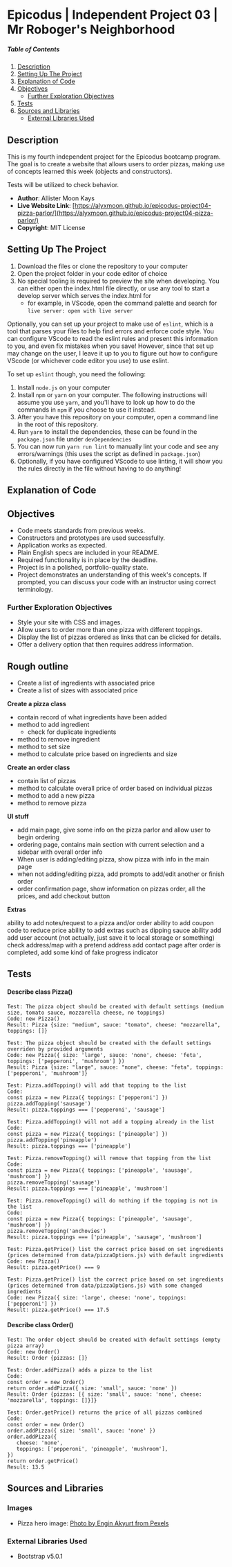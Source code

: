 # Epicodus | Independent Project 03 | Mr Roboger's Neighborhood

##### Table of Contents
1. [Description](#description)
2. [Setting Up The Project](#setting-up-the-project)
3. [Explanation of Code](#explanation-of-code)
4. [Objectives](#objectives)
   - [Further Exploration Objectives](#further-exploration-objectives)
5. [Tests](#tests)
6. [Sources and Libraries](#sources-and-libraries)
   - [External Libraries Used](#external-libraries-used)

## Description

This is my fourth independent project for the Epicodus bootcamp program. The goal is to create a website that allows users to order pizzas, making use of concepts learned this week (objects and constructors).

Tests will be utilized to check behavior.

- **Author**: Allister Moon Kays
- **Live Website Link**: [https://alyxmoon.github.io/epicodus-project04-pizza-parlor/](https://alyxmoon.github.io/epicodus-project04-pizza-parlor/)
- **Copyright**: MIT License

## Setting Up The Project
1. Download the files or clone the repository to your computer
2. Open the project folder in your code editor of choice
3. No special tooling is required to preview the site when developing. You can either open the index.html file directly, or use any tool to start a develop server which serves the index.html for
   - for example, in VScode, open the command palette and search for `live server: open with live server`

Optionally, you can set up your project to make use of `eslint`, which is a tool that parses your files to help find errors and enforce code style. You can configure VScode to read the eslint rules and present this information to you, and even fix mistakes when you save! However, since that set up may change on the user, I leave it up to you to figure out how to configure VScode (or whichever code editor you use) to use eslint.

To set up `eslint` though, you need the following:
1. Install `node.js` on your computer
2. Install `npm` or `yarn` on your computer. The following instructions will assume you use `yarn`, and you'll have to look up how to do the commands in `npm` if you choose to use it instead.
3. After you have this repository on your computer, open a command line in the root of this repository.
4. Run `yarn` to install the dependencies, these can be found in the `package.json` file under `devDependencies`
5. You can now run `yarn run lint` to manually lint your code and see any errors/warnings (this uses the script as defined in `package.json`)
6. Optionally, if you have configured VScode to use linting, it will show you the rules directly in the file without having to do anything!

## Explanation of Code

## Objectives
- Code meets standards from previous weeks.
- Constructors and prototypes are used successfully.
- Application works as expected.
- Plain English specs are included in your README.
- Required functionality is in place by the deadline.
- Project is in a polished, portfolio-quality state.
- Project demonstrates an understanding of this week's concepts. If prompted, you can discuss your code with an instructor using correct terminology.

### Further Exploration Objectives
- Style your site with CSS and images.
- Allow users to order more than one pizza with different toppings.
- Display the list of pizzas ordered as links that can be clicked for details.
- Offer a delivery option that then requires address information.

## Rough outline

- Create a list of ingredients with associated price
- Create a list of sizes with associated price

**Create a pizza class**
- contain record of what ingredients have been added
- method to add ingredient
  - check for duplicate ingredients
- method to remove ingredient
- method to set size
- method to calculate price based on ingredients and size

**Create an order class**
- contain list of pizzas
- method to calculate overall price of order based on individual pizzas
- method to add a new pizza
- method to remove pizza

**UI stuff**
- add main page, give some info on the pizza parlor and allow user to begin ordering
- ordering page, contains main section with current selection and a sidebar with overall order info
- When user is adding/editing pizza, show pizza with info in the main page
- when not adding/editing pizza, add prompts to add/edit another or finish order
- order confirmation page, show information on pizzas order, all the prices, and add checkout button

**Extras**

ability to add notes/request to a pizza and/or order
ability to add coupon code to reduce price
ability to add extras such as dipping sauce
ability add add user account (not actually, just save it to local storage or something)
check address/map with a pretend address
add contact page
after order is completed, add some kind of fake progress indicator

## Tests

#### Describe class Pizza()

```
Test: The pizza object should be created with default settings (medium size, tomato sauce, mozzarella cheese, no toppings)
Code: new Pizza()
Result: Pizza {size: "medium", sauce: "tomato", cheese: "mozzarella", toppings: []}
```

```
Test: The pizza object should be created with the default settings overriden by provided arguments
Code: new Pizza({ size: 'large', sauce: 'none', cheese: 'feta', toppings: ['pepperoni', 'mushroom'] })
Result: Pizza {size: "large", sauce: "none", cheese: "feta", toppings: ['pepperoni', 'mushroom']}
```

```
Test: Pizza.addTopping() will add that topping to the list
Code: 
const pizza = new Pizza({ toppings: ['pepperoni'] })
pizza.addTopping('sausage')
Result: pizza.toppings === ['pepperoni', 'sausage']
```

```
Test: Pizza.addTopping() will not add a topping already in the list
Code: 
const pizza = new Pizza({ toppings: ['pineapple'] })
pizza.addTopping('pineapple')
Result: pizza.toppings === ['pineapple']
```

```
Test: Pizza.removeTopping() will remove that topping from the list
Code: 
const pizza = new Pizza({ toppings: ['pineapple', 'sausage', 'mushroom'] })
pizza.removeTopping('sausage')
Result: pizza.toppings === ['pineapple', 'mushroom']
```

```
Test: Pizza.removeTopping() will do nothing if the topping is not in the list
Code: 
const pizza = new Pizza({ toppings: ['pineapple', 'sausage', 'mushroom'] })
pizza.removeTopping('anchovies')
Result: pizza.toppings === ['pineapple', 'sausage', 'mushroom']
```

```
Test: Pizza.getPrice() list the correct price based on set ingredients (prices determined from data/pizzaOptions.js) with default ingredients
Code: new Pizza()
Result: pizza.getPrice() === 9
```

```
Test: Pizza.getPrice() list the correct price based on set ingredients (prices determined from data/pizzaOptions.js) with some changed ingredients
Code: new Pizza({ size: 'large', cheese: 'none', toppings: ['pepperoni'] })
Result: pizza.getPrice() === 17.5
```

#### Describe class Order()

```
Test: The order object should be created with default settings (empty pizza array)
Code: new Order()
Result: Order {pizzas: []}
```

```
Test: Order.addPizza() adds a pizza to the list
Code:
const order = new Order()
return order.addPizza({ size: 'small', sauce: 'none' })
Result: Order {pizzas: [{ size: 'small', sauce: 'none', cheese: 'mozzarella', toppings: []}]}
```

```
Test: Order.getPrice() returns the price of all pizzas combined
Code:
const order = new Order()
order.addPizza({ size: 'small', sauce: 'none' })
order.addPizza({
   cheese: 'none',
   toppings: ['pepperoni', 'pineapple', 'mushroom'],
})
return order.getPrice()
Result: 13.5
```

## Sources and Libraries

### Images
- Pizza hero image: [Photo by Engin Akyurt from Pexels](https://www.pexels.com/photo/pizza-2619967/)

### External Libraries Used
- Bootstrap v5.0.1